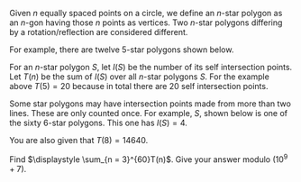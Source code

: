 Given $n$ equally spaced points on a circle, we define an $n$-star polygon as an $n$-gon having those $n$ points as vertices. Two $n$-star polygons differing by a rotation/reflection are considered different.

For example, there are twelve $5$-star polygons shown below.


For an $n$-star polygon $S$, let $I(S)$ be the number of its self intersection points.
Let $T(n)$ be the sum of $I(S)$ over all $n$-star polygons $S$.
For the example above $T(5) = 20$ because in total there are $20$ self intersection points.

Some star polygons may have intersection points made from more than two lines. These are only counted once. For example, $S$, shown below is one of the sixty $6$-star polygons. This one has $I(S) = 4$.


You are also given that $T(8) = 14640$.

Find $\displaystyle \sum_{n = 3}^{60}T(n)$. Give your answer modulo $(10^9 + 7)$.
